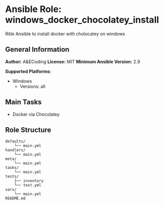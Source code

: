 # Ansible Role: windows_docker_chocolatey_install

Rôle Ansible to install docker with cholocatey on windows

## General Information

**Author:** A&ECoding
**License:** MIT
**Minimum Ansible Version:** 2.9

**Supported Platforms:**
- Windows
  - Versions: all

## Main Tasks

- Docker via Chocolatey

## Role Structure

```
defaults/
    └── main.yml
handlers/
    └── main.yml
meta/
    └── main.yml
tasks/
    └── main.yml
tests/
    ├── inventory
    └── test.yml
vars/
    └── main.yml
README.md
```
